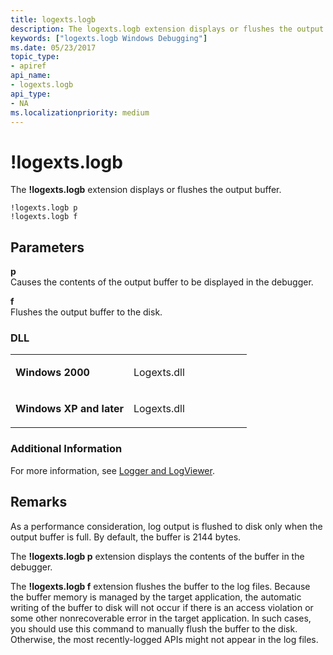 ```yaml
---
title: logexts.logb
description: The logexts.logb extension displays or flushes the output buffer.
keywords: ["logexts.logb Windows Debugging"]
ms.date: 05/23/2017
topic_type:
- apiref
api_name:
- logexts.logb
api_type:
- NA
ms.localizationpriority: medium
---
```


# !logexts.logb


The **!logexts.logb** extension displays or flushes the output buffer.

```dbgcmd
!logexts.logb p 
!logexts.logb f 
```

## <span id="ddk__logexts_logb_dbg"></span><span id="DDK__LOGEXTS_LOGB_DBG"></span>Parameters


<span id="_______p______"></span><span id="_______P______"></span> **p**   
Causes the contents of the output buffer to be displayed in the debugger.

<span id="_______f"></span><span id="_______F"></span> **f**  
Flushes the output buffer to the disk.

### <span id="DLL"></span><span id="dll"></span>DLL

<table>
<colgroup>
<col width="50%" />
<col width="50%" />
</colgroup>
<tbody>
<tr class="odd">
<td align="left"><p><strong>Windows 2000</strong></p></td>
<td align="left"><p>Logexts.dll</p></td>
</tr>
<tr class="even">
<td align="left"><p><strong>Windows XP and later</strong></p></td>
<td align="left"><p>Logexts.dll</p></td>
</tr>
</tbody>
</table>

 

### <span id="Additional_Information"></span><span id="additional_information"></span><span id="ADDITIONAL_INFORMATION"></span>Additional Information

For more information, see [Logger and LogViewer](logger-and-logviewer.md).

## Remarks

As a performance consideration, log output is flushed to disk only when the output buffer is full. By default, the buffer is 2144 bytes.

The **!logexts.logb p** extension displays the contents of the buffer in the debugger.

The **!logexts.logb f** extension flushes the buffer to the log files. Because the buffer memory is managed by the target application, the automatic writing of the buffer to disk will not occur if there is an access violation or some other nonrecoverable error in the target application. In such cases, you should use this command to manually flush the buffer to the disk. Otherwise, the most recently-logged APIs might not appear in the log files.

 

 





